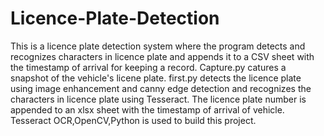 # Licence-Plate-Detection
This is a licence plate detection system where the program detects and recognizes characters in licence plate and appends it to a CSV sheet with the timestamp of arrival for keeping a record.
Capture.py catures a snapshot of the vehicle's licene plate.
first.py detects the licence plate using image enhancement and canny edge detection and recognizes the characters in licence plate using Tesseract.
The licence plate number is appended to an xlsx sheet with the timestamp of arrival of vehicle.
Tesseract OCR,OpenCV,Python is used to build this project.
